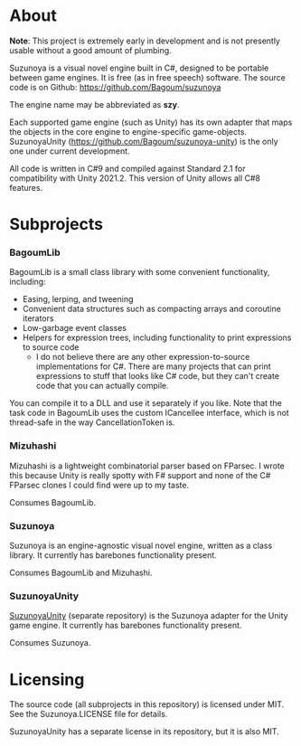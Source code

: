 # About

**Note**: This project is extremely early in development and is not presently usable without a good amount of plumbing.

Suzunoya is a visual novel engine built in C#, designed to be portable between game engines.
It is free (as in free speech) software. The source code is on Github: https://github.com/Bagoum/suzunoya

The engine name may be abbreviated as **szy**.

Each supported game engine (such as Unity) has its own adapter that maps the objects in the core engine to engine-specific game-objects. SuzunoyaUnity (https://github.com/Bagoum/suzunoya-unity) is the only one under current development. 

All code is written in C#9 and compiled against Standard 2.1 for compatibility with Unity 2021.2. This version of Unity allows all C#8 features.

# Subprojects

### BagoumLib

BagoumLib is a small class library with some convenient functionality, including:

- Easing, lerping, and tweening
- Convenient data structures such as compacting arrays and coroutine iterators 
- Low-garbage event classes
- Helpers for expression trees, including functionality to print expressions to source code
  - I do not believe there are any other expression-to-source implementations for C#. There are many projects that can print expressions to stuff that looks like C# code, but they can't create code that you can actually compile.

You can compile it to a DLL and use it separately if you like. Note that the task code in BagoumLib uses the custom ICancellee interface, which is not thread-safe in the way CancellationToken is. 

### Mizuhashi

Mizuhashi is a lightweight combinatorial parser based on FParsec. I wrote this because Unity is really spotty with F# support and none of the C# FParsec clones I could find were up to my taste.

Consumes BagoumLib.

### Suzunoya

Suzunoya is an engine-agnostic visual novel engine, written as a class library. It currently has barebones functionality present.

Consumes BagoumLib and Mizuhashi.

### SuzunoyaUnity

[SuzunoyaUnity](https://github.com/Bagoum/suzunoya-unity) (separate repository) is the Suzunoya adapter for the Unity game engine. It currently has barebones functionality present.

Consumes Suzunoya.

# Licensing

The source code (all subprojects in this repository) is licensed under MIT. See the Suzunoya.LICENSE file for details.

SuzunoyaUnity has a separate license in its repository, but it is also MIT.

